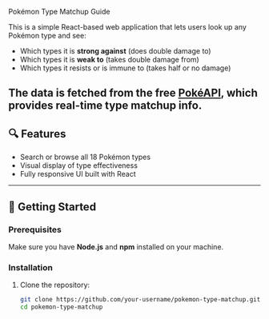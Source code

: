 Pokémon Type Matchup Guide

This is a simple React-based web application that lets users look up any Pokémon type and see:

- Which types it is **strong against** (does double damage to)
- Which types it is **weak to** (takes double damage from)
- Which types it resists or is immune to (takes half or no damage)

The data is fetched from the free [PokéAPI](https://pokeapi.co/), which provides real-time type matchup info.
---
## 🔍 Features

- Search or browse all 18 Pokémon types
- Visual display of type effectiveness
- Fully responsive UI built with React
---
## 🚀 Getting Started

### Prerequisites

Make sure you have **Node.js** and **npm** installed on your machine.

### Installation

1. Clone the repository:

   ```bash
   git clone https://github.com/your-username/pokemon-type-matchup.git
   cd pokemon-type-matchup
